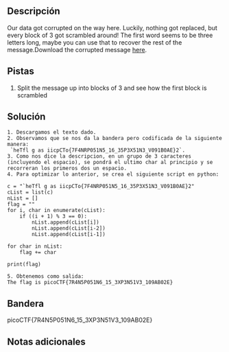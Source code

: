 ## Descripción

Our data got corrupted on the way here. Luckily, nothing got replaced, but every block of 3 got scrambled around! The first word seems to be three letters long, maybe you can use that to recover the rest of the message.Download the corrupted message [here](https://artifacts.picoctf.net/c/192/message.txt).

## Pistas

1. Split the message up into blocks of 3 and see how the first block is scrambled

## Solución

```python()
1. Descargamos el texto dado.
2. Observamos que se nos da la bandera pero codificada de la siguiente manera:
 `heTfl g as iicpCTo{7F4NRP051N5_16_35P3X51N3_V091B0AE}2`.
3. Como nos dice la descripcion, en un grupo de 3 caracteres (incluyendo el espacio), se pondrá el ultimo char al principio y se recorreran los primeros dos un espacio.
4. Para optimizar lo anterior, se crea el siguiente script en python:

c = "`heTfl g as iicpCTo{7F4NRP051N5_16_35P3X51N3_V091B0AE}2"
cList = list(c)
nList = []
flag = ""
for i, char in enumerate(cList):
    if ((i + 1) % 3 == 0):
        nList.append(cList[i])
        nList.append(cList[i-2])
        nList.append(cList[i-1])
        
for char in nList:
    flag += char

print(flag)

5. Obtenemos como salida:
The flag is picoCTF{7R4N5P051N6_15_3XP3N51V3_109AB02E}
```

## Bandera

picoCTF{7R4N5P051N6_15_3XP3N51V3_109AB02E}

## Notas adicionales
